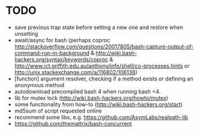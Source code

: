 # TODO

* save previous trap state before setting a new one and restore when unsetting
* await/async for bash (perhaps coproc http://stackoverflow.com/questions/20017805/bash-capture-output-of-command-run-in-background & http://wiki.bash-hackers.org/syntax/keywords/coproc & http://www.ict.griffith.edu.au/anthony/info/shell/co-processes.hints or http://unix.stackexchange.com/a/116802/106138)
* [function] argument resolver, checking if a method exists or defining an anonymous method
* autodownload precompiled bash 4 when running bash <4.
* lib for mutex lock (http://wiki.bash-hackers.org/howto/mutex)
* some functionality from how-to (http://wiki.bash-hackers.org/start)
* md5sum of script requested online
* recommend some libs, e.g. https://github.com/AsymLabs/realpath-lib
* https://github.com/themattrix/bash-concurrent
